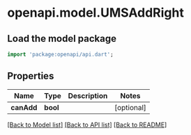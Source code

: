 # openapi.model.UMSAddRight

## Load the model package
```dart
import 'package:openapi/api.dart';
```

## Properties
Name | Type | Description | Notes
------------ | ------------- | ------------- | -------------
**canAdd** | **bool** |  | [optional] 

[[Back to Model list]](../README.md#documentation-for-models) [[Back to API list]](../README.md#documentation-for-api-endpoints) [[Back to README]](../README.md)


